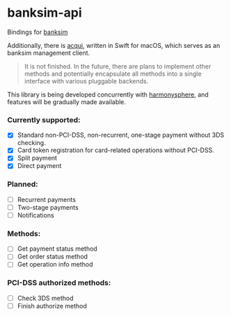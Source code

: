 # banksim-api

Bindings for [banksim](https://github.com/ghashy/banksim)

Additionally, there is [acqui](https://github.com/ghashy/acqui), written in Swift for macOS, which serves as an banksim management client.

> It is not finished. In the future, there are plans to implement other methods and potentially encapsulate all methods into a single interface with various pluggable backends.

This library is being developed concurrently with [harmonysphere](https://harmonysphere.ru), and features will be gradually made available.

### Currently supported:

- [x] Standard non-PCI-DSS, non-recurrent, one-stage payment without 3DS checking.
- [x] Card token registration for card-related operations without PCI-DSS.
- [x] Split payment
- [x] Direct payment

### Planned:

- [ ] Recurrent payments
- [ ] Two-stage payments
- [ ] Notifications

### Methods:

- [ ] Get payment status method
- [ ] Get order status method
- [ ] Get operation info method

### PCI-DSS authorized methods:

- [ ] Check 3DS method
- [ ] Finish authorize method
